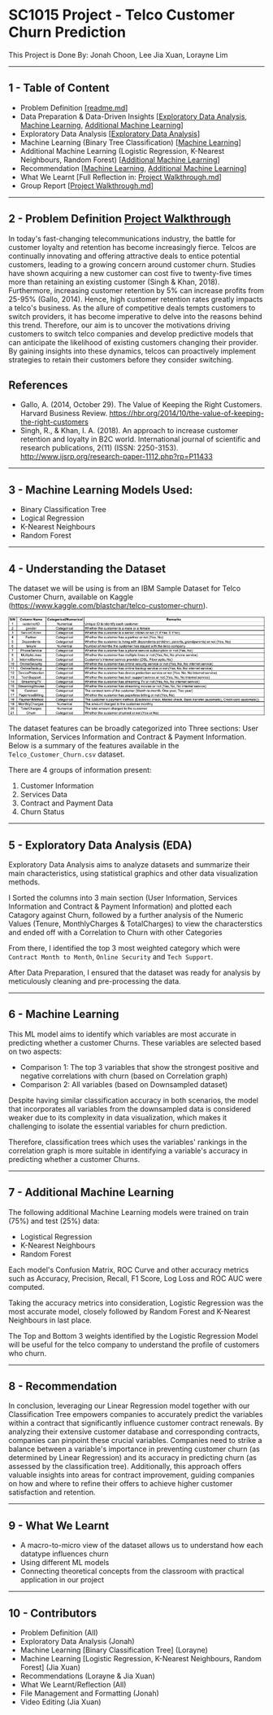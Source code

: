 # SC1015 Project - Telco Customer Churn Prediction
This Project is Done By: Jonah Choon, Lee Jia Xuan, Lorayne Lim

<hr> 

## 1 - Table of Content
- Problem Definition [[readme.md](README.md)]
- Data Preparation & Data-Driven Insights [[Exploratory Data Analysis](Jupyter%20Notebooks/1%20-%20Exploratory%20Data%20Analysis%20(EDA).ipynb), [Machine Learning](Jupyter%20Notebooks/2%20-%20Machine%20Learning.ipynb), [Additional Machine Learning](Jupyter%20Notebooks/3%20-%20Additional%20Machine%20Learning%20(Logistic%20Regression,%20K%20Nearest%20Neighbours,%20Random%20Forest).ipynb)]
- Exploratory Data Analysis [[Exploratory Data Analysis](Jupyter%20Notebooks/1%20-%20Exploratory%20Data%20Analysis%20(EDA).ipynb)]
- Machine Learning (Binary Tree Classification) [[Machine Learning](Jupyter%20Notebooks/2%20-%20Machine%20Learning.ipynb)]
- Additional Machine Learning (Logistic Regression, K-Nearest Neighbours, Random Forest) [[Additional Machine Learning](Jupyter%20Notebooks/3%20-%20Additional%20Machine%20Learning%20(Logistic%20Regression,%20K%20Nearest%20Neighbours,%20Random%20Forest).ipynb)]
- Recommendation [[Machine Learning](Jupyter%20Notebooks/2%20-%20Machine%20Learning.ipynb), [Additional Machine Learning](Jupyter%20Notebooks/3%20-%20Additional%20Machine%20Learning%20(Logistic%20Regression,%20K%20Nearest%20Neighbours,%20Random%20Forest).ipynb)]
- What We Learnt [Full Reflection in: [Project Walkthrough.md](Project%20Walkthrough.md)]
- Group Report [[Project Walkthrough.md](Project%20Walkthrough.md)]

<hr> 

## 2 - Problem Definition [Project Walkthrough](Project%20Walkthrough.md#ProblemDefinition)
In today's fast-changing telecommunications industry, the battle for customer loyalty and retention has become increasingly fierce. Telcos are continually innovating and offering attractive deals to entice potential customers, leading to a growing concern around customer churn. Studies have shown acquiring a new customer can cost five to twenty-five times more than retaining an existing customer (Singh & Khan, 2018). Furthermore, increasing customer retention by 5% can increase profits from 25-95% (Gallo, 2014). Hence, high customer retention rates greatly impacts a telco's business. As the allure of competitive deals tempts customers to switch providers, it has become imperative to delve into the reasons behind this trend. Therefore, our aim is to uncover the motivations driving customers to switch telco companies and develop predictive models that can anticipate the likelihood of existing customers changing their provider. By gaining insights into these dynamics, telcos can proactively implement strategies to retain their customers before they consider switching.

## References
- Gallo, A. (2014, October 29). The Value of Keeping the Right Customers. Harvard Business Review. https://hbr.org/2014/10/the-value-of-keeping-the-right-customers
- Singh, R., & Khan, I. A. (2018). An approach to increase customer retention and loyalty in B2C world. International journal of scientific and research publications, 2(11) (ISSN: 2250-3153). http://www.ijsrp.org/research-paper-1112.php?rp=P11433

<hr>

## 3 - Machine Learning Models Used:
- Binary Classification Tree
- Logical Regression
- K-Nearest Neighbours
- Random Forest 

<hr> 

## 4 - Understanding the Dataset
The dataset we will be using is from an IBM Sample Dataset for Telco Customer Churn, available on Kaggle (https://www.kaggle.com/blastchar/telco-customer-churn).

<center><img src="Images/DataPrep.png" alt="Data Preparation"></center>

The dataset features can be broadly categorized into Three sections: User Information, Services Information and Contract & Payment Information. Below is a summary of the features available in the `Telco_Customer_Churn.csv` dataset.

There are 4 groups of information present:
1) Customer Information
2) Services Data
3) Contract and Payment Data
4) Churn Status

<hr> 

## 5 - Exploratory Data Analysis (EDA)
Exploratory Data Analysis aims to analyze datasets and summarize their main characteristics, using statistical graphics and other data visualization methods. 

I Sorted the columns into 3 main section (User Information, Services Information and Contract & Payment Information) and plotted each Catagory against Churn, followed by a further analysis of the Numeric Values (Tenure, MonthlyCharges & TotalCharges) to view the characterstics and ended off with a Correlation to Churn with other Categories

From there, I identified the top 3 most weighted category which were `Contract Month to Month`, `Online Security` and `Tech Support`.

After Data Preparation, I ensured that the dataset was ready for analysis by meticulously cleaning and pre-processing the data.

<hr>

## 6 - Machine Learning
This ML model aims to identify which variables are most accurate in predicting whether a customer Churns. These variables are selected based on two aspects:

- Comparison 1: The top 3 variables that show the strongest positive and negative correlations with churn (based on Correlation graph)
- Comparison 2: All variables (based on Downsampled dataset)

Despite having similar classification accuracy in both scenarios, the model that incorporates all variables from the downsampled data is considered weaker due to its complexity in data visualization, which makes it challenging to isolate the essential variables for churn prediction. 

Therefore, classification trees which uses the variables' rankings in the correlation graph is more suitable in identifying a variable's accuracy in predicting whether a customer Churns.

<hr>

## 7 - Additional Machine Learning
The following additional Machine Learning models were trained on train (75%) and test (25%) data:
- Logistical Regression
- K-Nearest Neighbours
- Random Forest

Each model's Confusion Matrix, ROC Curve and other accuracy metrics such as Accuracy, Precision, Recall, F1 Score, Log Loss and ROC AUC were computed.

Taking the accuracy metrics into consideration, Logistic Regression was the most accurate model, closely followed by Random Forest and K-Nearest Neighbours in last place.

The Top and Bottom 3 weights identified by the Logistic Regression Model will be useful for the telco company to understand the profile of customers who churn.

<hr> 

## 8 - Recommendation
In conclusion, leveraging our Linear Regression model together with our Classification Tree empowers companies to accurately predict the variables within a contract that significantly influence customer contract renewals. By analyzing their extensive customer database and corresponding contracts, companies can pinpoint these crucial variables. Companies need to strike a balance between a variable's importance in preventing customer churn (as determined by Linear Regression) and its accuracy in predicting churn (as assessed by the classification tree). Additionally, this approach offers valuable insights into areas for contract improvement, guiding companies on how and where to refine their offers to achieve higher customer satisfaction and retention.

<hr>

## 9 - What We Learnt
- A macro-to-micro view of the dataset allows us to understand how each datatype influences churn​
- Using different ML models​
- Connecting theoretical concepts from the classroom with practical application in our project

<hr>

## 10 - Contributors
- Problem Definition (All)
- Exploratory Data Analysis (Jonah)
- Machine Learning [Binary Classification Tree] (Lorayne)
- Machine Learning [Logistic Regression, K-Nearest Neighbours, Random Forest] (Jia Xuan)
- Recommendations (Lorayne & Jia Xuan)
- What We Learnt/Reflection (All)
- File Management and Formatting (Jonah)
- Video Editing (Jia Xuan)
